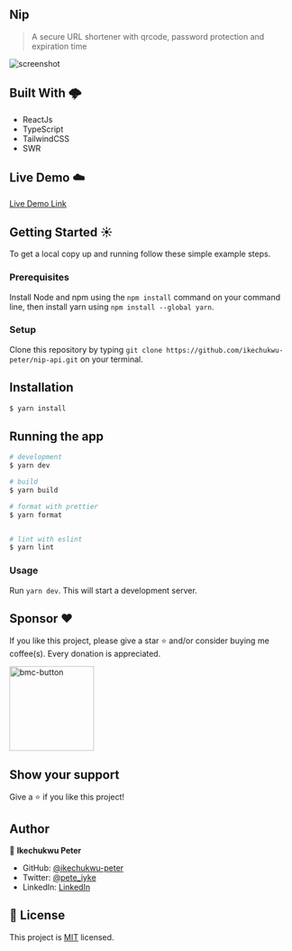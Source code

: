 ## Nip

> A secure URL shortener with qrcode, password protection and expiration time

![screenshot](./assets/screen.gif)

## Built With 🌩️

- ReactJs
- TypeScript
- TailwindCSS
- SWR

## Live Demo ☁️

[Live Demo Link](https://nip-psi.vercel.app/)

## Getting Started ☀️

To get a local copy up and running follow these simple example steps.

### Prerequisites

Install Node and npm using the `npm install` command on your command line, then install yarn using `npm install --global yarn`.

### Setup

Clone this repository by typing `git clone https://github.com/ikechukwu-peter/nip-api.git` on your terminal.

## Installation

```bash
$ yarn install
```

## Running the app

```bash
# development
$ yarn dev

# build
$ yarn build

# format with prettier
$ yarn format


# lint with eslint
$ yarn lint
```

### Usage

Run `yarn dev`. This will start a development server.

## **Sponsor** ❤

If you like this project, please give a star ⭐ and/or consider buying me coffee(s). Every donation is appreciated.

  <a href="https://www.buymeacoffee.com/ikechukwupeter">
    <img width="150px" alt="bmc-button" src="https://user-images.githubusercontent.com/62628408/127788747-8850d386-fc61-4fff-b18f-8c5ee597be34.png">
  </a>

## Show your support

Give a ⭐️ if you like this project!

## Author

👤 **Ikechukwu Peter**

- GitHub: [@ikechukwu-peter](https://github.com/ikechukwu-peter)
- Twitter: [@pete_iyke](https://twitter.com/pete_iyke)
- LinkedIn: [LinkedIn](https://www.linkedin.com/in/peter-ikechukwu/)

## 📝 License

This project is [MIT](./LICENSE) licensed.
